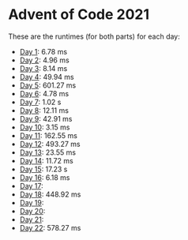 # Advent of Code 2021

These are the runtimes (for both parts) for each day:
- [Day 1](https://adventofcode.com/2021/day/1):     6.78 ms
- [Day 2](https://adventofcode.com/2021/day/2):     4.96 ms
- [Day 3](https://adventofcode.com/2021/day/3):     8.14 ms
- [Day 4](https://adventofcode.com/2021/day/4):    49.94 ms
- [Day 5](https://adventofcode.com/2021/day/5):   601.27 ms
- [Day 6](https://adventofcode.com/2021/day/6):     4.78 ms
- [Day 7](https://adventofcode.com/2021/day/7):     1.02  s
- [Day 8](https://adventofcode.com/2021/day/8):    12.11 ms
- [Day 9](https://adventofcode.com/2021/day/9):    42.91 ms
- [Day 10](https://adventofcode.com/2021/day/10):   3.15 ms
- [Day 11](https://adventofcode.com/2021/day/11): 162.55 ms
- [Day 12](https://adventofcode.com/2021/day/12): 493.27 ms
- [Day 13](https://adventofcode.com/2021/day/13):  23.55 ms
- [Day 14](https://adventofcode.com/2021/day/14):  11.72 ms
- [Day 15](https://adventofcode.com/2021/day/15):  17.23  s
- [Day 16](https://adventofcode.com/2021/day/16):   6.18 ms
- [Day 17](https://adventofcode.com/2021/day/17):
- [Day 18](https://adventofcode.com/2021/day/18): 448.92 ms
- [Day 19](https://adventofcode.com/2021/day/19):
- [Day 20](https://adventofcode.com/2021/day/20):
- [Day 21](https://adventofcode.com/2021/day/21):
- [Day 22](https://adventofcode.com/2021/day/22): 578.27 ms

